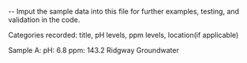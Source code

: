 -- Imput the sample data into this file for further examples, testing, and validation in the code.

Categories recorded: title, pH levels, ppm levels, location(if applicable)

Sample A:
  pH: 6.8
  ppm: 143.2
  Ridgway Groundwater
